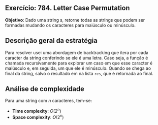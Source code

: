 ## Exercício: 784. Letter Case Permutation
**Objetivo**: Dado uma string s, retorne todas as strings que podem ser formadas mudando os caracteres para maiúsculo ou minúsculo.

## Descrição geral da estratégia
Para resolver usei uma abordagem de backtracking que itera por cada caracter da string conferindo se ele é uma letra. Caso seja, a função é chamada recursivamente para explorar um caso em que esse caracter é maiúsculo e, em seguida, um que ele é minúsculo. Quando se chega ao final da string, salvo o resultado em na lista `res`, que é retornada ao final.

## Análise de complexidade
Para uma string com $n$ caracteres, tem-se:
- **Time complexity**: $O(2^n)$
- **Space complexity**: $O(2^n)$ 